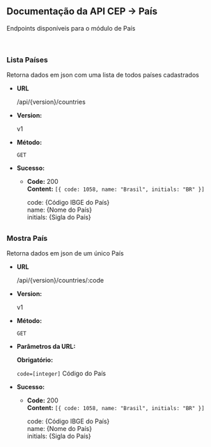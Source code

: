 ## Documentação da API CEP -> País
Endpoints disponíveis para o módulo de País

<br />

### Lista Países 

  Retorna dados em json com uma lista de todos países cadastrados

* **URL**

  /api/{version}/countries

* **Version:**

  v1

* **Método:**

  `GET`
  
* **Sucesso:**

  * **Code:** 200 <br />
    **Content:** `[{ code: 1058, name: "Brasil", initials: "BR" }]`

    code: {Código IBGE do País}<br />
    name: {Nome do País}<br />
    initials: {Sigla do País}

##
### Mostra País

  Retorna dados em json de um único País

* **URL**

  /api/{version}/countries/:code

* **Version:**

  v1

* **Método:**

  `GET`
  
* **Parâmetros da URL:**

  **Obrigatório:**

   `code=[integer]` Código do País

* **Sucesso:**

  * **Code:** 200 <br />
    **Content:** `[{ code: 1058, name: "Brasil", initials: "BR" }]`

    code: {Código IBGE do País}<br />
    name: {Nome do País}<br />
    initials: {Sigla do País}